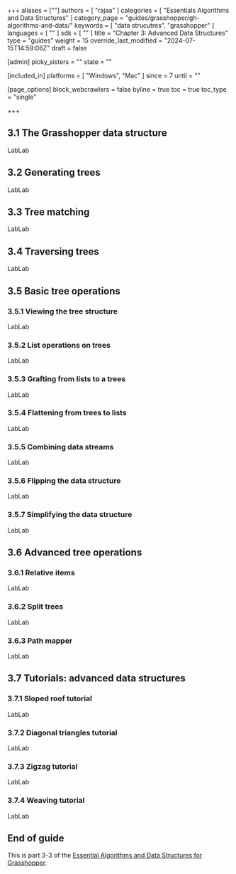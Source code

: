+++
aliases = [""]
authors = [ "rajaa" ]
categories = [ "Essentials Algorithms and Data Structures" ]
category_page = "guides/grasshopper/gh-algorithms-and-data/"
keywords = [ "data strucutres", "grasshopper" ]
languages = [ "" ]
sdk = [ "" ]
title = "Chapter 3: Advanced Data Structures"
type = "guides"
weight = 15
override_last_modified = "2024-07-15T14:59:06Z"
draft = false

[admin]
picky_sisters = ""
state = ""

[included_in]
platforms = [ "Windows", "Mac" ]
since = 7
until = ""

[page_options]
block_webcrawlers = false
byline = true
toc = true
toc_type = "single"

+++


## 3.1 The Grasshopper data structure

LabLab

## 3.2 Generating trees

LabLab

## 3.3 Tree matching

LabLab

## 3.4 Traversing trees

LabLab

## 3.5 Basic tree operations

### 3.5.1 Viewing the tree structure

LabLab

### 3.5.2 List operations on trees

LabLab

### 3.5.3 Grafting from lists to a trees

LabLab

### 3.5.4 Flattening from trees to lists

LabLab

### 3.5.5 Combining data streams

LabLab

### 3.5.6 Flipping the data structure

LabLab

### 3.5.7 Simplifying the data structure

LabLab

## 3.6 Advanced tree operations

### 3.6.1 Relative items

LabLab

### 3.6.2 Split trees

LabLab

### 3.6.3 Path mapper

LabLab

## 3.7 Tutorials: advanced data structures

### 3.7.1 Sloped roof tutorial

LabLab

### 3.7.2 Diagonal triangles tutorial

LabLab

### 3.7.3 Zigzag tutorial

LabLab

### 3.7.4 Weaving tutorial

LabLab

## End of guide

This is part 3-3 of the [Essential Algorithms and Data Structures for Grasshopper](/guides/grasshopper/gh-algorithms-and-data/).

